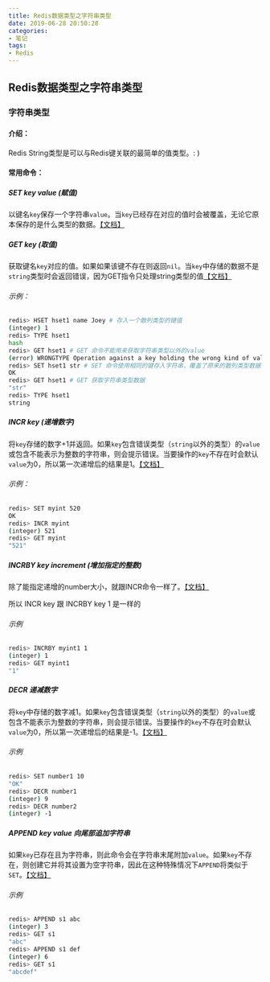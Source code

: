 ```yaml
---
title: Redis数据类型之字符串类型
date: 2019-06-28 20:50:28
categories:
- 笔记
tags: 
- Redis
---
```

## Redis数据类型之字符串类型

### 字符串类型

#### 介绍：


Redis String类型是可以与Redis键关联的最简单的值类型。: )

#### 常用命令：

##### SET key value (赋值)

以键名`key`保存一个字符串`value`。当`key`已经存在对应的值时会被覆盖，无论它原本保存的是什么类型的数据。[【文档】](https://redis.io/commands/set)

##### GET key (取值)

获取键名`key`对应的值。如果如果该键不存在则返回`nil`。当`key`中存储的数据不是`string`类型时会返回错误，因为GET指令只处理string类型的值[【文档】](https://redis.io/commands/get)

###### 示例：

```bash
redis> HSET hset1 name Joey # 存入一个散列类型的键值
(integer) 1
redis> TYPE hset1
hash
redis> GET hset1 # GET 命令不能用来获取字符串类型以外的value
(error) WRONGTYPE Operation against a key holding the wrong kind of value
redis> SET hset1 str # SET 命令使用相同的键存入字符串，覆盖了原来的散列类型数据
OK
redis> GET hset1 # GET 获取字符串类型数据
"str"
redis> TYPE hset1
string
```

##### INCR key (递增数字)

将`key`存储的数字+1并返回。如果`key`包含错误类型（`string`以外的类型）的`value`或包含不能表示为整数的字符串，则会提示错误。当要操作的`key`不存在时会默认`value`为0，所以第一次递增后的结果是1。[【文档】](https://redis.io/commands/incr)

###### 示例：

```bash
redis> SET myint 520
OK
redis> INCR myint
(integer) 521
redis> GET myint
"521"
```



##### INCRBY key increment (增加指定的整数)

除了能指定递增的number大小，就跟INCR命令一样了。[【文档】](https://redis.io/commands/incrby)

所以 INCR key 跟 INCRBY key 1 是一样的

###### 示例

```bash
redis> INCRBY myint1 1
(integer) 1
redis> GET myint1
"1"
```

##### DECR 递减数字

将`key`中存储的数字减1。如果`key`包含错误类型（`string`以外的类型）的`value`或包含不能表示为整数的字符串，则会提示错误。当要操作的`key`不存在时会默认`value`为0，所以第一次递增后的结果是-1。[【文档】](https://redis.io/commands/decr)

###### 示例

```bash
redis> SET number1 10
"OK"
redis> DECR number1
(integer) 9
redis> DECR number2
(integer) -1
```

##### APPEND key value 向尾部追加字符串

如果`key`已存在且为字符串，则此命令会在字符串末尾附加`value`。如果`key`不存在，则创建它并将其设置为空字符串，因此在这种特殊情况下`APPEND`将类似于`SET`。[【文档】](https://redis.io/commands/append)

###### 示例

```bash
redis> APPEND s1 abc
(integer) 3
redis> GET s1
"abc"
redis> APPEND s1 def
(integer) 6
redis> GET s1
"abcdef"
```
